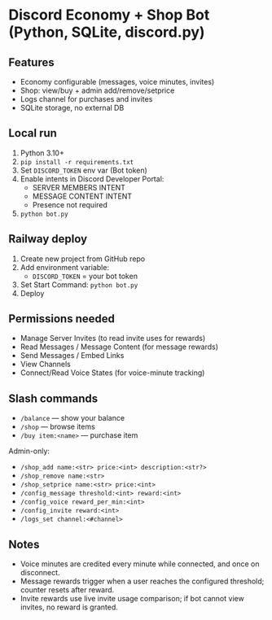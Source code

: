 # Discord Economy + Shop Bot (Python, SQLite, discord.py)

## Features
- Economy configurable (messages, voice minutes, invites)
- Shop: view/buy + admin add/remove/setprice
- Logs channel for purchases and invites
- SQLite storage, no external DB

## Local run
1. Python 3.10+
2. `pip install -r requirements.txt`
3. Set `DISCORD_TOKEN` env var (Bot token)
4. Enable intents in Discord Developer Portal:
   - SERVER MEMBERS INTENT
   - MESSAGE CONTENT INTENT
   - Presence not required
5. `python bot.py`

## Railway deploy
1. Create new project from GitHub repo
2. Add environment variable:
   - `DISCORD_TOKEN` = your bot token
3. Set Start Command: `python bot.py`
4. Deploy

## Permissions needed
- Manage Server Invites (to read invite uses for rewards)
- Read Messages / Message Content (for message rewards)
- Send Messages / Embed Links
- View Channels
- Connect/Read Voice States (for voice-minute tracking)

## Slash commands
- `/balance` — show your balance
- `/shop` — browse items
- `/buy item:<name>` — purchase item

Admin-only:
- `/shop_add name:<str> price:<int> description:<str?>`
- `/shop_remove name:<str>`
- `/shop_setprice name:<str> price:<int>`
- `/config_message threshold:<int> reward:<int>`
- `/config_voice reward_per_min:<int>`
- `/config_invite reward:<int>`
- `/logs_set channel:<#channel>`

## Notes
- Voice minutes are credited every minute while connected, and once on disconnect.
- Message rewards trigger when a user reaches the configured threshold; counter resets after reward.
- Invite rewards use live invite usage comparison; if bot cannot view invites, no reward is granted.
